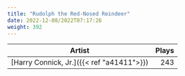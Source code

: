 ```yaml
---
title: "Rudolph the Red-Nosed Reindeer"
date: 2022-12-08/2022T07:17:26
weight: 392
---
```




 Artist | Plays 
----- | -----:
[Harry Connick, Jr.]({{< ref "a41411">}}) | 243
